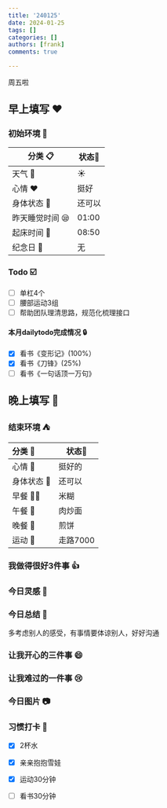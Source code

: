 ```yaml
---
title: '240125'
date: 2024-01-25
tags: []
categories: []
authors: [frank]
comments: true

---
```


周五啦

<!-- more -->

## 早上填写 :heart:

### 初始环境 :european_castle:

| 分类 :clipboard:                   | 状态:stars: |
| ---------------------------------- | ----------- |
| 天气 :penguin:                     | :sunny:     |
| 心情 :heart:                       | 挺好 |
| 身体状态 :information_desk_person: | 还可以 |
| 昨天睡觉时间 :sleepy:              | 01:00  |
| 起床时间 :couple_with_heart:       | 08:50  |
| 纪念日 :calendar:                  | 无          |

### Todo :ballot_box_with_check:
- [ ] 单杠4个
- [ ] 腰部运动3组
- [ ] 帮助团队理清思路，规范化梳理接口

#### 本月dailytodo完成情况 :lock:

- [x] 看书《变形记》(100%）
- [x] 看书《刀锋》(25%)
- [ ] 看书《一句话顶一万句》

## 晚上填写 :bridge_at_night:

### 结束环境 :tent:

| 分类 :blue_book:                   | 状态:stars:        |
| :--------------------------------- | ------------------ |
| 心情 :heartbeat:                   | 挺好的           |
| 身体状态 :information_desk_person: | 还可以 |
| 早餐 :egg::bread:                  | 米糊  |
| 午餐 :stew:                        | 肉炒面 |
| 晚餐 :sushi:                       | 煎饼 |
| 运动 :dancers:                     | 走路7000  |

### 我做得很好3件事 :thumbsup:

### 今日灵感 :thought_balloon:

### 今日总结 :pencil:
多考虑别人的感受，有事情要体谅别人，好好沟通

### 让我开心的三件事 :smile:

### 让我难过的一件事 :cry:

### 今日图片 :camera:

### 习惯打卡 :high_brightness:

- [x] 2杯水
- [x] 亲亲抱抱雪娃
- [x] 运动30分钟
- [ ] 看书30分钟

